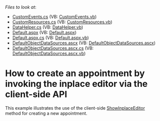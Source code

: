 <!-- default file list -->
*Files to look at*:

* [CustomEvents.cs](./CS/WebSite/App_Code/CustomEvents.cs) (VB: [CustomEvents.vb](./VB/WebSite/App_Code/CustomEvents.vb))
* [CustomResources.cs](./CS/WebSite/App_Code/CustomResources.cs) (VB: [CustomResources.vb](./VB/WebSite/App_Code/CustomResources.vb))
* [DataHelper.cs](./CS/WebSite/App_Code/DataHelper.cs) (VB: [DataHelper.vb](./VB/WebSite/App_Code/DataHelper.vb))
* [Default.aspx](./CS/WebSite/Default.aspx) (VB: [Default.aspx](./VB/WebSite/Default.aspx))
* [Default.aspx.cs](./CS/WebSite/Default.aspx.cs) (VB: [Default.aspx.vb](./VB/WebSite/Default.aspx.vb))
* [DefaultObjectDataSources.ascx](./CS/WebSite/DefaultObjectDataSources.ascx) (VB: [DefaultObjectDataSources.ascx](./VB/WebSite/DefaultObjectDataSources.ascx))
* [DefaultObjectDataSources.ascx.cs](./CS/WebSite/DefaultObjectDataSources.ascx.cs) (VB: [DefaultObjectDataSources.ascx.vb](./VB/WebSite/DefaultObjectDataSources.ascx.vb))
<!-- default file list end -->
# How to create an appointment by invoking the inplace editor via the client-side API


<p>This example illustrates the use of the client-side <a href="http://documentation.devexpress.com/#AspNet/DevExpressWebASPxSchedulerScriptsASPxClientScheduler_ShowInplaceEditortopic">ShowInplaceEditor</a> method for creating a new appointment.</p>

<br/>


